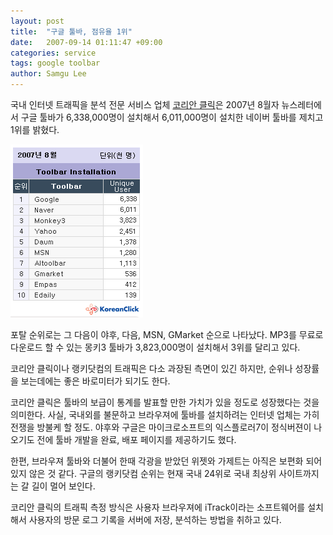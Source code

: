 ```yaml
---
layout: post
title:  "구글 툴바, 점유율 1위"
date:   2007-09-14 01:11:47 +09:00
categories: service
tags: google toolbar
author: Samgu Lee
---
```

국내 인터넷 트래픽을 분석 전문 서비스 업체 [코리안 클릭](http://www.koreanclick.com/)은 2007년 8월자 뉴스레터에서 구글 툴바가 6,338,000명이 설치해서 6,011,000명이 설치한 네이버 툴바를 제치고 1위를 밝혔다.

![코리안클릭의 2007년 8월 툴바 랭킹](/assets/toolbar-ranking-of-korean-click.gif)

포탈 순위로는 그 다음이 야후, 다음, MSN, GMarket 순으로 나타났다. MP3를 무료로 다운로드 할 수 있는 몽키3 툴바가 3,823,000명이 설치해서 3위를 달리고 있다.

코리안 클릭이나 랭키닷컴의 트래픽은 다소 과장된 측면이 있긴 하지만, 순위나 성장률을 보는데에는 좋은 바로미터가 되기도 한다.

코리안 클릭은 툴바의 보급이 통계를 발표할 만한 가치가 있을 정도로 성장했다는 것을 의미한다. 사실, 국내외를 불문하고 브라우져에 툴바를 설치하려는 인터넷 업체는 가히 전쟁을 방불케 할 정도. 야후와 구글은 마이크로소프트의 익스플로러7이 정식버젼이 나오기도 전에 툴바 개발을 완료, 배포 페이지를 제공하기도 했다.

한편, 브라우져 툴바와 더불어 한때 각광을 받았던 위젯와 가제트는 아직은 보편화 되어 있지 않은 것 같다. 구글의 랭키닷컴 순위는 현재 국내 24위로 국내 최상위 사이트까지는 갈 길이 멀어 보인다.

코리안 클릭의 트래픽 측정 방식은 사용자 브라우져에 iTrack이라는 소프트웨어를 설치해서 사용자의 방문 로그 기록을 서버에 저장, 분석하는 방법을 취하고 있다.
